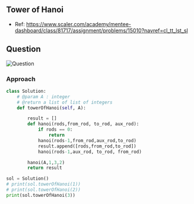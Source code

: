 

## Tower of Hanoi
- Ref: https://www.scaler.com/academy/mentee-dashboard/class/81717/assignment/problems/15010?navref=cl_tt_lst_sl

## Question
![Question](http://ankit-portfolio.s3-ap-southeast-1.amazonaws.com/images/datastructures/scaler/019-tower-of-hanoi-question.png)

### Approach

```py
class Solution:
    # @param A : integer
    # @return a list of list of integers
    def towerOfHanoi(self, A):

        result = []
        def hanoi(rods,from_rod, to_rod, aux_rod):
            if rods == 0:
                return
            hanoi(rods-1,from_rod,aux_rod,to_rod)
            result.append([rods,from_rod,to_rod])
            hanoi(rods-1,aux_rod, to_rod, from_rod)

        hanoi(A,1,3,2)
        return result

sol = Solution()
# print(sol.towerOfHanoi(1))
# print(sol.towerOfHanoi(2))
print(sol.towerOfHanoi(3))

```